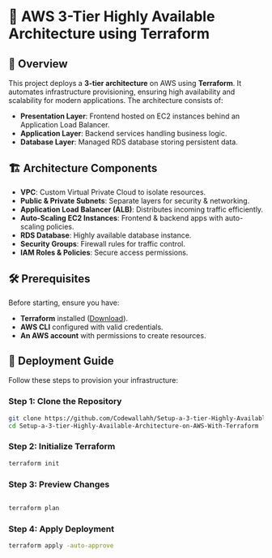 # 🚀 AWS 3-Tier Highly Available Architecture using Terraform

## 📌 Overview
This project deploys a **3-tier architecture** on AWS using **Terraform**. It automates infrastructure provisioning, ensuring high availability and scalability for modern applications. The architecture consists of:
- **Presentation Layer**: Frontend hosted on EC2 instances behind an Application Load Balancer.
- **Application Layer**: Backend services handling business logic.
- **Database Layer**: Managed RDS database storing persistent data.

## 🏗 Architecture Components
- **VPC**: Custom Virtual Private Cloud to isolate resources.
- **Public & Private Subnets**: Separate layers for security & networking.
- **Application Load Balancer (ALB)**: Distributes incoming traffic efficiently.
- **Auto-Scaling EC2 Instances**: Frontend & backend apps with auto-scaling policies.
- **RDS Database**: Highly available database instance.
- **Security Groups**: Firewall rules for traffic control.
- **IAM Roles & Policies**: Secure access permissions.

## 🛠 Prerequisites
Before starting, ensure you have:
- **Terraform** installed ([Download](https://www.terraform.io/downloads.html)).
- **AWS CLI** configured with valid credentials.
- **An AWS account** with permissions to create resources.


## 🚀 Deployment Guide
Follow these steps to provision your infrastructure:
### **Step 1: Clone the Repository**
```sh
git clone https://github.com/Codewallahh/Setup-a-3-tier-Highly-Available-Architecture-on-AWS-With-Terraform.git
cd Setup-a-3-tier-Highly-Available-Architecture-on-AWS-With-Terraform
```
### **Step 2: Initialize Terraform**
```sh
terraform init
```
### **Step 3: Preview Changes**
```sh

terraform plan
```
### **Step 4: Apply Deployment**
```sh
terraform apply -auto-approve
```


